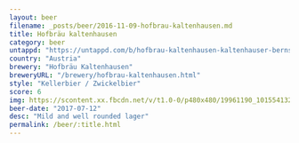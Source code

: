 ```yaml
---
layout: beer
filename: _posts/beer/2016-11-09-hofbrau-kaltenhausen.md
title: Hofbräu kaltenhausen
category: beer
untappd: "https://untappd.com/b/hofbrau-kaltenhausen-kaltenhauser-bernstein/97177"
country: "Austria"
brewery: "Hofbräu Kaltenhausen"
breweryURL: "/brewery/hofbrau-kaltenhausen.html"
style: "Kellerbier / Zwickelbier"
score: 6
img: https://scontent.xx.fbcdn.net/v/t1.0-0/p480x480/19961190_10155413263248745_7689516243845444776_n.jpg?oh=d9839707c4b58b4d68c37136d6d46874&oe=5A2519E1
beer-date: "2017-07-12"
desc: "Mild and well rounded lager"
permalink: /beer/:title.html
---
```

